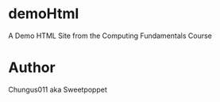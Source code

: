 # demoHtml
A Demo HTML Site from the Computing Fundamentals Course

# Author
Chungus011 aka Sweetpoppet
